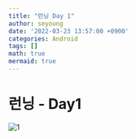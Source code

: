 ```yaml
---
title: "런닝 Day 1"
author: seyoung
date: '2022-03-23 13:57:00 +0900'
categories: Android 
tags: []
math: true
mermaid: true
---
```



# 런닝 - Day1

![1](https://user-images.githubusercontent.com/54762273/159626780-2423eacb-5f21-4693-8707-1ffbc367cf39.jpg)
